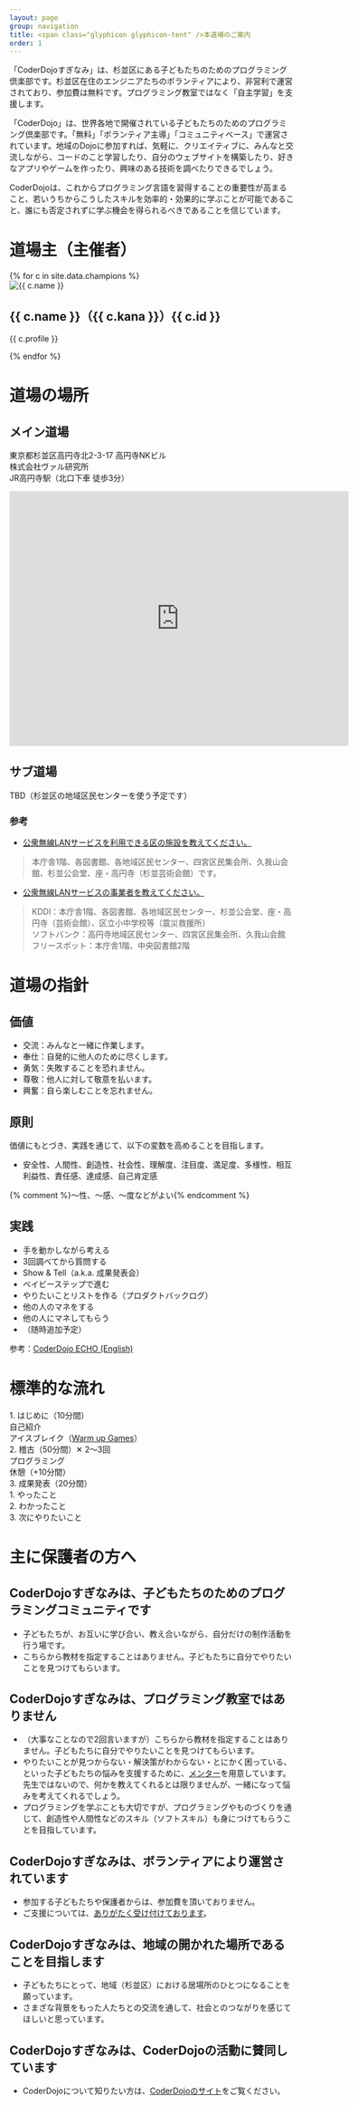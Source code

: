 ```yaml
---
layout: page
group: navigation
title: <span class="glyphicon glyphicon-tent" />本道場のご案内
order: 1
---
```


「CoderDojoすぎなみ」は、杉並区にある子どもたちのためのプログラミング倶楽部です。杉並区在住のエンジニアたちのボランティアにより、非営利で運営されており、参加費は無料です。プログラミング教室ではなく「自主学習」を支援します。

「CoderDojo」は、世界各地で開催されている子どもたちのためのプログラミング倶楽部です。「無料」「ボランティア主導」「コミュニティベース」で運営されています。地域のDojoに参加すれば、気軽に、クリエイティブに、みんなと交流しながら、コードのこと学習したり、自分のウェブサイトを構築したり、好きなアプリやゲームを作ったり、興味のある技術を調べたりできるでしょう。

CoderDojoは、これからプログラミング言語を習得することの重要性が高まること、若いうちからこうしたスキルを効率的・効果的に学ぶことが可能であること、誰にも否定されずに学ぶ機会を得られるべきであることを信じています。


# 道場主（主催者）

<div class="row">
  {% for c in site.data.champions %}
  <div class="col-md-6">
    <div class="thumbnail">
      <img src="{{ c.photo }}" alt="{{ c.name }}">
      <div class="caption">
        <h2>{{ c.name }}（{{ c.kana }}）{{ c.id }}</h2>
        <p>{{ c.profile }}</p>
      </div>
    </div>
  </div>
  {% endfor %}
</div>

# 道場の場所

## メイン道場

東京都杉並区高円寺北2-3-17 高円寺NKビル <br />
株式会社ヴァル研究所 <br />
JR高円寺駅（北口下車 徒歩3分）

<iframe src="https://www.google.com/maps/embed?pb=!1m18!1m12!1m3!1d3239.8207470244547!2d139.64931011525948!3d35.70602848018848!2m3!1f0!2f0!3f0!3m2!1i1024!2i768!4f13.1!3m3!1m2!1s0x6018f287985dcff9%3A0x47f513f12c5d370e!2z44CSMTY2LTAwMDIg5p2x5Lqs6YO95p2J5Lim5Yy66auY5YaG5a-65YyX77yS5LiB55uu77yT4oiS77yR77yXIO-8iOagqu-8ieODtOOCoeODq-eglOeptuaJgA!5e0!3m2!1sja!2sjp!4v1473602343638" width="600" height="450" frameborder="0" style="border:0" allowfullscreen></iframe>

## サブ道場

TBD（杉並区の地域区民センターを使う予定です）

### 参考

* [公衆無線LANサービスを利用できる区の施設を教えてください。](http://www.city.suginami.tokyo.jp/faq/etc/etc/1004194.html)

> 本庁舎1階、各図書館、各地域区民センター、四宮区民集会所、久我山会館、杉並公会堂、座・高円寺（杉並芸術会館）です。

* [公衆無線LANサービスの事業者を教えてください。](http://www.city.suginami.tokyo.jp/faq/etc/etc/1004195.html)

> KDDI：本庁舎1階、各図書館、各地域区民センター、杉並公会堂、座・高円寺（芸術会館）、区立小中学校等（震災救援所） <br />
> ソフトバンク：高円寺地域区民センター、四宮区民集会所、久我山会館 <br />
> フリースポット：本庁舎1階、中央図書館2階

# 道場の指針

## <span class="glyphicon glyphicon-heart" />価値

* 交流：みんなと一緒に作業します。
* 奉仕：自発的に他人のために尽くします。
* 勇気：失敗することを恐れません。
* 尊敬：他人に対して敬意を払います。
* 興奮：自ら楽しむことを忘れません。

## <span class="glyphicon glyphicon-hand-right" />原則

価値にもとづき、実践を通じて、以下の変数を高めることを目指します。

* 安全性、人間性、創造性、社会性、理解度、注目度、満足度、多様性、相互利益性、責任感、達成感、自己肯定感

{% comment %}〜性、〜感、〜度などがよい{% endcomment %}

## <span class="glyphicon glyphicon-fire" />実践

* 手を動かしながら考える
* 3回調べてから質問する
* Show & Tell（a.k.a. 成果発表会）
* ベイビーステップで進む
* やりたいことリストを作る（プロダクトバックログ）
* 他の人のマネをする
* 他の人にマネしてもらう
* （随時追加予定）

<span class="glyphicon glyphicon-chevron-right" />参考：[CoderDojo ECHO (English)](http://kata.coderdojo.com/wiki/ECHO)


# 標準的な流れ

<div class="row">
<div class="col-md-4"><div class="panel panel-success">
  <div class="panel-heading">1. はじめに（10分間）</div>
  <div class="panel-body">自己紹介<br />アイスブレイク（<a href="http://kata.coderdojo.com/wiki/Warm_up_Games">Warm up Games</a>）</div>
</div></div>
<div class="col-md-4"><div class="panel panel-success">
  <div class="panel-heading">2. 稽古（50分間）✕ 2〜3回</div>
  <div class="panel-body">プログラミング<br />休憩（+10分間）</div>
</div></div>
<div class="col-md-4"><div class="panel panel-success">
  <div class="panel-heading">3. 成果発表（20分間）</div>
  <div class="panel-body">
1. やったこと<br />
2. わかったこと<br />
3. 次にやりたいこと
  </div>
</div></div>
</div>


# 主に保護者の方へ

## <span class="label label-primary"><span class="glyphicon glyphicon-ok" />CoderDojoすぎなみは、子どもたちのためのプログラミングコミュニティです</span>

* 子どもたちが、お互いに学び合い、教え合いながら、自分だけの制作活動を行う場です。
* こちらから教材を指定することはありません。子どもたちに自分でやりたいことを見つけてもらいます。

## <span class="label label-primary"><span class="glyphicon glyphicon-ok" />CoderDojoすぎなみは、プログラミング教室ではありません</span>
* （大事なことなので2回言いますが）こちらから教材を指定することはありません。子どもたちに自分でやりたいことを見つけてもらいます。
* やりたいことが見つからない・解決策がわからない・とにかく困っている、といった子どもたちの悩みを支援するために、[メンター](/mentors/)を用意しています。先生ではないので、何かを教えてくれるとは限りませんが、一緒になって悩みを考えてくれるでしょう。
* プログラミングを学ぶことも大切ですが、プログラミングやものづくりを通じて、創造性や人間性などのスキル（ソフトスキル）も身につけてもらうことを目指しています。

## <span class="label label-primary"><span class="glyphicon glyphicon-ok" />CoderDojoすぎなみは、ボランティアにより運営されています</span>
* 参加する子どもたちや保護者からは、参加費を頂いておりません。
* ご支援については、[ありがたく受け付けております](/sponsorship/)。

## <span class="label label-primary"><span class="glyphicon glyphicon-ok" />CoderDojoすぎなみは、地域の開かれた場所であることを目指します</span>
* 子どもたちにとって、地域（杉並区）における居場所のひとつになることを願っています。
* さまざな背景をもった人たちとの交流を通して、社会とのつながりを感じてほしいと思っています。

## <span class="label label-primary"><span class="glyphicon glyphicon-ok" />CoderDojoすぎなみは、CoderDojoの活動に賛同しています</span>

* CoderDojoについて知りたい方は、[CoderDojoのサイト](https://coderdojo.com/)をご覧ください。
